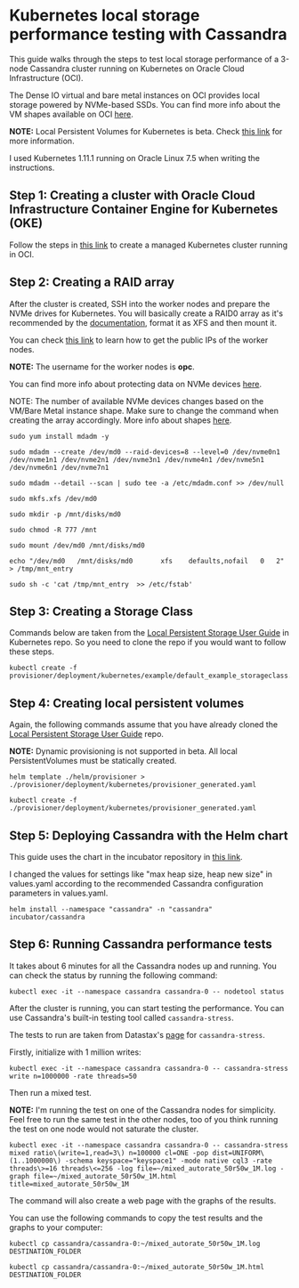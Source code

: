 # Kubernetes local storage performance testing with Cassandra

This guide walks through the steps to test local storage performance of a 3-node Cassandra cluster running on Kubernetes on Oracle Cloud Infrastructure (OCI).

The Dense IO virtual and bare metal instances on OCI provides local storage powered by NVMe-based SSDs. You can find more info about the VM shapes available on OCI [here](https://cloud.oracle.com/compute/virtual-machine/features).

**NOTE:** Local Persistent Volumes for Kubernetes is beta. Check [this link](https://kubernetes.io/blog/2018/04/13/local-persistent-volumes-beta/) for more information.

I used Kubernetes 1.11.1 running on Oracle Linux 7.5 when writing the instructions. 


## Step 1: Creating a cluster with Oracle Cloud Infrastructure Container Engine for Kubernetes (OKE)
Follow the steps in [this link](https://www.oracle.com/webfolder/technetwork/tutorials/obe/oci/oke-full/index.html) to create a managed Kubernetes cluster running in OCI.

## Step 2: Creating a RAID array
After the cluster is created, SSH into the worker nodes and prepare the NVMe drives for Kubernetes. You will basically create a RAID0 array as it's recommended by the [documentation](http://cassandra.apache.org/doc/4.0/operating/hardware.html#disks), format it as XFS and then mount it.

You can check [this link](https://docs.cloud.oracle.com/iaas/Content/GSG/Tasks/launchinginstance.htm#three) to learn how to get the public IPs of the worker nodes.

**NOTE:** The username for the worker nodes is **opc**.

You can find more info about protecting data on NVMe devices [here](https://docs.cloud.oracle.com/iaas/Content/Compute/References/nvmedeviceinformation.htm).

NOTE: The number of available NVMe devices changes based on the VM/Bare Metal instance shape. Make sure to change the command when creating the array accordingly. More info about shapes [here](https://cloud.oracle.com/compute/virtual-machine/features).

```
sudo yum install mdadm -y
```

```
sudo mdadm --create /dev/md0 --raid-devices=8 --level=0 /dev/nvme0n1 /dev/nvme1n1 /dev/nvme2n1 /dev/nvme3n1 /dev/nvme4n1 /dev/nvme5n1 /dev/nvme6n1 /dev/nvme7n1
```

```
sudo mdadm --detail --scan | sudo tee -a /etc/mdadm.conf >> /dev/null
```

```
sudo mkfs.xfs /dev/md0
```

```
sudo mkdir -p /mnt/disks/md0
```

```
sudo chmod -R 777 /mnt
```

```
sudo mount /dev/md0 /mnt/disks/md0
```

```
echo "/dev/md0   /mnt/disks/md0       xfs    defaults,nofail   0   2" > /tmp/mnt_entry
```

```
sudo sh -c 'cat /tmp/mnt_entry  >> /etc/fstab'
```

## Step 3: Creating a Storage Class

Commands below are taken from the [Local Persistent Storage User Guide](https://github.com/kubernetes-incubator/external-storage/tree/master/local-volume) in Kubernetes repo. So you need to clone the repo if you would want to follow these steps.


```
kubectl create -f provisioner/deployment/kubernetes/example/default_example_storageclass.yaml
```
## Step 4: Creating local persistent volumes

Again, the following commands assume that you have already cloned the [Local Persistent Storage User Guide](https://github.com/kubernetes-incubator/external-storage/tree/master/local-volume) repo.

**NOTE:** Dynamic provisioning is not supported in beta. All local PersistentVolumes must be statically created.


```
helm template ./helm/provisioner > ./provisioner/deployment/kubernetes/provisioner_generated.yaml
```

```
kubectl create -f ./provisioner/deployment/kubernetes/provisioner_generated.yaml
```


## Step 5: Deploying Cassandra with the Helm chart

This guide uses the chart in the incubator repository in [this link](https://github.com/helm/charts/tree/master/incubator/cassandra). 

I changed the values for settings like "max heap size, heap new size" in values.yaml according to the recommended Cassandra configuration parameters in values.yaml.

```
helm install --namespace "cassandra" -n "cassandra" incubator/cassandra
```

## Step 6: Running Cassandra performance tests

It takes about 6 minutes for all the Cassandra nodes up and running. You can check the status by running the following command:

```
kubectl exec -it --namespace cassandra cassandra-0 -- nodetool status
```

After the cluster is running, you can start testing the performance. You can use Cassandra's built-in testing tool called `cassandra-stress`.

The tests to run are taken from Datastax's [page](https://docs.datastax.com/en/cassandra/3.0/cassandra/tools/toolsCStress.html) for `cassandra-stress`.

Firstly, initialize with 1 million writes:

```
kubectl exec -it --namespace cassandra cassandra-0 -- cassandra-stress write n=1000000 -rate threads=50
```

Then run a mixed test.

**NOTE:** I'm running the test on one of the Cassandra nodes for simplicity. Feel free to run the same test in the other nodes, too of you think running the test on one node would not saturate the cluster.

```
kubectl exec -it --namespace cassandra cassandra-0 -- cassandra-stress mixed ratio\(write=1,read=3\) n=100000 cl=ONE -pop dist=UNIFORM\(1..1000000\) -schema keyspace="keyspace1" -mode native cql3 -rate threads\>=16 threads\<=256 -log file=~/mixed_autorate_50r50w_1M.log -graph file=~/mixed_autorate_50r50w_1M.html title=mixed_autorate_50r50w_1M
```

The command will also create a web page with the graphs of the results.

You can use the following commands to copy the test results and the graphs to your computer:

```
kubectl cp cassandra/cassandra-0:~/mixed_autorate_50r50w_1M.log DESTINATION_FOLDER
```

```
kubectl cp cassandra/cassandra-0:~/mixed_autorate_50r50w_1M.html DESTINATION_FOLDER
```
